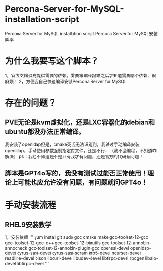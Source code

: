 # Percona-Server-for-MySQL-installation-script
Percona Server for MySQL installation script
Percona Server for MySQL安装脚本
# 为什么我要写这个脚本？
1，官方文档没有提供需要的依赖，需要等编译报错之后才知道需要哪个依赖，很麻烦！
2，方便我自己快速编译安装Percona Server for MySQL
# 存在的问题？
## PVE无论是kvm虚拟化，还是LXC容器化的debian和ubuntu都没办法正常编译。
我安装了openldap但是，cmake死活无法识别到，我试过手动编译安装openldap，手动使用参数强制指定库文件，还是不行....（我不会编程，不知道咋解决）
ps：我也不知道是不是只有我才有问题，还是官方的代码有问题！
## 脚本是GPT4o写的，我没有测试过能否正常使用！理论上可能也应允许没有问题，有问题就问GPT4o！
# 手动安装流程
## RHEL9安装教学
1，安装依赖
'''
yum install git sudo gcc cmake make gcc-toolset-12-gcc gcc-toolset-12-gcc-c++ gcc-toolset-12-binutils gcc-toolset-12-annobin-annocheck gcc-toolset-12-annobin-plugin-gcc openssl-devel openldap-devel cyrus-sasl-devel cyrus-sasl-scram krb5-devel ncurses-devel readline-devel bison libcurl-devel libudev-devel libtirpc-devel rpcgen libaio-devel libtirpc-devel
'''
